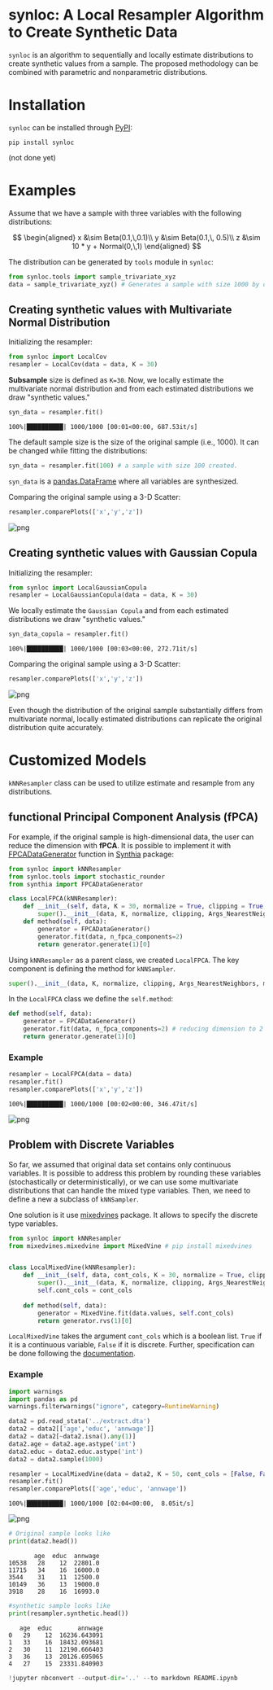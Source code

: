 # synloc: A Local Resampler Algorithm to Create Synthetic Data

`synloc` is an algorithm to sequentially and locally estimate distributions to create synthetic values from a sample. The proposed methodology can be combined with parametric and nonparametric distributions.

# Installation

`synloc` can be installed through [PyPI](https://pypi.org/):

```
pip install synloc
```
(not done yet)
# Examples

Assume that we have a sample with three variables with the following distributions:

$$
\begin{aligned}
x &\sim Beta(0.1,\,0.1)\\
y &\sim Beta(0.1,\, 0.5)\\
z &\sim 10 * y + Normal(0,\,1)
\end{aligned}
$$
 
The distribution can be generated by `tools` module in `synloc`:


```python
from synloc.tools import sample_trivariate_xyz
data = sample_trivariate_xyz() # Generates a sample with size 1000 by default. 
```

## Creating synthetic values with Multivariate Normal Distribution

Initializing the resampler:


```python
from synloc import LocalCov
resampler = LocalCov(data = data, K = 30)
```

**Subsample** size is defined as `K=30`. Now, we locally estimate the multivariate normal distribution and from each estimated distributions we draw "synthetic values."


```python
syn_data = resampler.fit() 
```

    100%|██████████| 1000/1000 [00:01<00:00, 687.53it/s]
    

The default sample size is the size of the original sample (i.e., 1000). It can be changed while fitting the distributions:

```python
syn_data = resampler.fit(100) # a sample with size 100 created.
```


`syn_data` is a [pandas.DataFrame](https://pandas.pydata.org/docs/reference/api/pandas.DataFrame.html) where all variables are synthesized. 

Comparing the original sample using a 3-D Scatter:


```python
resampler.comparePlots(['x','y','z'])
```


    
![png](README_files/README_7_0.png)
    


## Creating synthetic values with Gaussian Copula

Initializing the resampler:


```python
from synloc import LocalGaussianCopula
resampler = LocalGaussianCopula(data = data, K = 30)
```

We locally estimate the `Gaussian Copula` and from each estimated distributions we draw "synthetic values."


```python
syn_data_copula = resampler.fit() 
```

    100%|██████████| 1000/1000 [00:03<00:00, 272.71it/s]
    

Comparing the original sample using a 3-D Scatter:


```python
resampler.comparePlots(['x','y','z'])
```


    
![png](README_files/README_13_0.png)
    


Even though the distribution of the original sample substantially differs from multivariate normal, locally estimated distributions can replicate the original distribution quite accurately. 

# Customized Models

`kNNResampler` class can be used to utilize estimate and resample from any distributions. 

## functional Principal Component Analysis (fPCA)

For example, if the original sample is high-dimensional data, the user can reduce the dimension with **fPCA**. It is possible to implement it with [FPCADataGenerator](https://dmey.github.io/synthia/fpca.html) function in [Synthia](https://github.com/dmey/synthia) package:


```python
from synloc import kNNResampler
from synloc.tools import stochastic_rounder
from synthia import FPCADataGenerator

class LocalFPCA(kNNResampler):
    def __init__(self, data, K = 30, normalize = True, clipping = True, Args_NearestNeighbors = {}):
        super().__init__(data, K, normalize, clipping, Args_NearestNeighbors, method = self.method)
    def method(self, data):
        generator = FPCADataGenerator()
        generator.fit(data, n_fpca_components=2)
        return generator.generate(1)[0]
```

Using `kNNResampler` as a parent class, we created `LocalFPCA`. The key component is defining the method for `kNNSampler`. 

```python
super().__init__(data, K, normalize, clipping, Args_NearestNeighbors, method = self.method)
```

In the `LocalFPCA` class we define the `self.method`:

```python
def method(self, data):
    generator = FPCADataGenerator()
    generator.fit(data, n_fpca_components=2) # reducing dimension to 2
    return generator.generate(1)[0]
```


### Example


```python
resampler = LocalFPCA(data = data)
resampler.fit()
resampler.comparePlots(['x','y','z'])
```

    100%|██████████| 1000/1000 [00:02<00:00, 346.47it/s]
    


    
![png](README_files/README_17_1.png)
    


## Problem with Discrete Variables

So far, we assumed that original data set contains only continuous variables. It is possible to address this problem by rounding these variables (stochastically or deterministically), or we can use some multivariate distributions that can handle the mixed type variables. Then, we need to define a new a subclass of `kNNSampler`. 

One solution is it use [mixedvines](https://github.com/asnelt/mixedvines) package. It allows to specify the discrete type variables. 


```python
from synloc import kNNResampler
from mixedvines.mixedvine import MixedVine # pip install mixedvines


class LocalMixedVine(kNNResampler):
    def __init__(self, data, cont_cols, K = 30, normalize = True, clipping = True, Args_NearestNeighbors = {}):
        super().__init__(data, K, normalize, clipping, Args_NearestNeighbors, method = self.method)
        self.cont_cols = cont_cols
    
    def method(self, data):
        generator = MixedVine.fit(data.values, self.cont_cols)
        return generator.rvs(1)[0]
```

`LocalMixedVine` takes the argument `cont_cols` which is a boolean list. `True` if it is a continuous variable, `False` if it is discrete. Further, specification can be done following the [documentation](https://mixedvines.readthedocs.io/en/latest/). 

### Example


```python
import warnings
import pandas as pd
warnings.filterwarnings("ignore", category=RuntimeWarning) 

data2 = pd.read_stata('../extract.dta')
data2 = data2[['age','educ', 'annwage']]
data2 = data2[~data2.isna().any(1)]
data2.age = data2.age.astype('int')
data2.educ = data2.educ.astype('int')
data2 = data2.sample(1000)

resampler = LocalMixedVine(data = data2, K = 50, cont_cols = [False, False, True])
resampler.fit()
resampler.comparePlots(['age','educ', 'annwage'])
```

    100%|██████████| 1000/1000 [02:04<00:00,  8.05it/s]
    


    
![png](README_files/README_21_1.png)
    



```python
# Original sample looks like
print(data2.head())
```

           age  educ  annwage
    10538   28    12  22801.0
    11715   34    16  16000.0
    3544    31    11  12500.0
    10149   36    13  19000.0
    3918    28    16  16993.0
    


```python
#synthetic sample looks like
print(resampler.synthetic.head())
```

       age  educ       annwage
    0   29    12  16236.643091
    1   33    16  18432.093681
    2   30    11  12190.666403
    3   36    13  20126.695065
    4   27    15  23331.840903
    


```python
!jupyter nbconvert --output-dir='..' --to markdown README.ipynb
```
